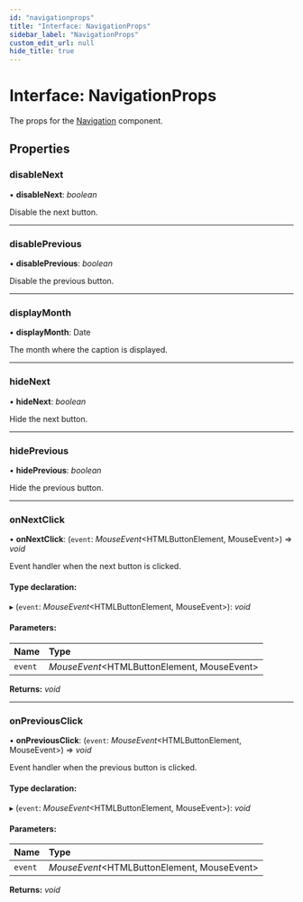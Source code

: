 ```yaml
---
id: "navigationprops"
title: "Interface: NavigationProps"
sidebar_label: "NavigationProps"
custom_edit_url: null
hide_title: true
---
```


# Interface: NavigationProps

The props for the [Navigation](../functions/navigation.md) component.

## Properties

### disableNext

• **disableNext**: *boolean*

Disable the next button.

___

### disablePrevious

• **disablePrevious**: *boolean*

Disable the previous button.

___

### displayMonth

• **displayMonth**: Date

The month where the caption is displayed.

___

### hideNext

• **hideNext**: *boolean*

Hide the next button.

___

### hidePrevious

• **hidePrevious**: *boolean*

Hide the previous button.

___

### onNextClick

• **onNextClick**: (`event`: *MouseEvent*<HTMLButtonElement, MouseEvent\>) => *void*

Event handler when the next button is clicked.

#### Type declaration:

▸ (`event`: *MouseEvent*<HTMLButtonElement, MouseEvent\>): *void*

#### Parameters:

Name | Type |
:------ | :------ |
`event` | *MouseEvent*<HTMLButtonElement, MouseEvent\> |

**Returns:** *void*

___

### onPreviousClick

• **onPreviousClick**: (`event`: *MouseEvent*<HTMLButtonElement, MouseEvent\>) => *void*

Event handler when the previous button is clicked.

#### Type declaration:

▸ (`event`: *MouseEvent*<HTMLButtonElement, MouseEvent\>): *void*

#### Parameters:

Name | Type |
:------ | :------ |
`event` | *MouseEvent*<HTMLButtonElement, MouseEvent\> |

**Returns:** *void*
